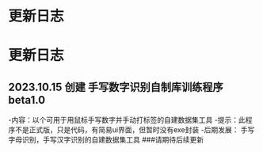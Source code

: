 # 更新日志

# 更新日志

## 2023.10.15 创建 手写数字识别自制库训练程序beta1.0  
-内容：以个可用于用鼠标手写数字并手动打标签的自建数据集工具
-提示：此程序不是正式版，只是代码，有简易ui界面，但暂时没有exe封装
-后期发展： 手写字母识别，手写汉字识别的自建数据集工具
###请期待后续更新

